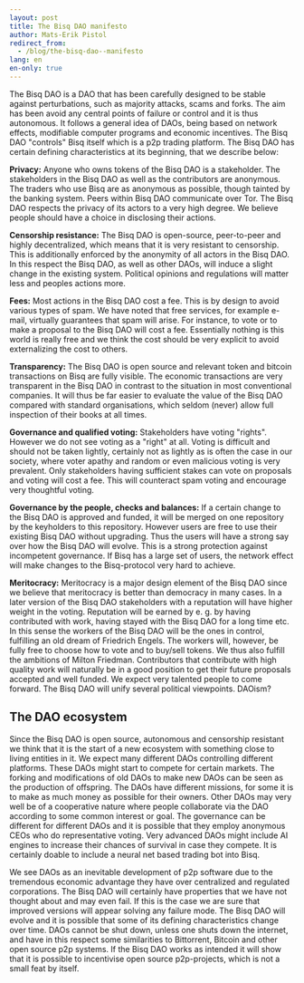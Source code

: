 ```yaml
---
layout: post
title: The Bisq DAO manifesto
author: Mats-Erik Pistol
redirect_from:
  - /blog/the-bisq-dao--manifesto
lang: en
en-only: true
---
```


The Bisq DAO is a DAO that has been carefully designed to be stable against perturbations, such as majority attacks, scams and forks. The aim has been avoid any central points of failure or control and it is thus autonomous. It follows a general idea of DAOs, being based on network effects, modifiable computer programs and economic incentives. The Bisq DAO "controls" Bisq itself which is a p2p trading platform. The Bisq DAO has certain defining characteristics at its beginning, that we describe below:

**Privacy:** Anyone who owns tokens of the Bisq DAO is a stakeholder. The stakeholders in the Bisq DAO as well as the contributors are anonymous. The traders who use Bisq are as anonymous as possible, though tainted by the banking system. Peers within Bisq DAO communicate over Tor. The Bisq DAO respects the privacy of its actors to a very high degree. We believe people should have a choice in disclosing their actions.

**Censorship resistance:** The Bisq DAO is open-source, peer-to-peer and highly decentralized, which means that it is very resistant to censorship. This is additionally enforced by the anonymity of all actors in the Bisq DAO. In this respect the Bisq DAO, as well as other DAOs, will induce a slight change in the existing system. Political opinions and regulations will matter less and peoples actions more.

**Fees:** Most actions in the Bisq DAO cost a fee. This is by design to avoid various types of spam. We have noted that free services, for example e-mail, virtually guarantees that spam will arise. For instance, to vote or to make a proposal to the Bisq DAO will cost a fee. Essentially nothing is this world is really free and we think the cost should be very explicit to avoid externalizing the cost to others.

**Transparency:** The Bisq DAO is open source and relevant token and bitcoin transactions on Bisq are fully visible. The economic transactions are very transparent in the Bisq DAO in contrast to the situation in most conventional companies. It will thus be far easier to evaluate the value of the Bisq DAO compared with standard organisations, which seldom (never) allow full inspection of their books at all times.

**Governance and qualified voting:** Stakeholders have voting "rights". However we do not see voting as a "right" at all. Voting is difficult and should not be taken lightly, certainly not as lightly as is often the case in our society, where voter apathy and random or even malicious voting is very prevalent. Only stakeholders having sufficient stakes can vote on proposals and voting will cost a fee. This will counteract spam voting and encourage very thoughtful voting.

**Governance by the people, checks and balances:** If a certain change to the Bisq DAO is approved and funded, it will be merged on one repository by the keyholders to this repository. However users are free to use their existing Bisq DAO without upgrading. Thus the users will have a strong say over how the Bisq DAO will evolve. This is a strong protection against incompetent governance. If Bisq has a large set of users, the network effect will make changes to the Bisq-protocol very hard to achieve.

**Meritocracy:** Meritocracy is a major design element of the Bisq DAO since we believe that meritocracy is better than democracy in many cases. In a later version of the Bisq DAO stakeholders with a reputation will have higher weight in the voting. Reputation will be earned by e. g. by having contributed with work, having stayed with the Bisq DAO for a long time etc. In this sense the workers of the Bisq DAO will be the ones in control, fulfilling an old dream of Friedrich Engels. The workers will, however, be fully free to choose how to vote and to buy/sell tokens. We thus also fulfill the ambitions of Milton Friedman. Contributors that contribute with high quality work will naturally be in a good position to get their future proposals accepted and well funded. We expect very talented people to come forward. The Bisq DAO will unify several political viewpoints. DAOism?

## The DAO ecosystem

Since the Bisq DAO is open source, autonomous and censorship resistant we think that it is the start of a new ecosystem with something close to living entities in it. We expect many different DAOs controlling different platforms. These DAOs might start to compete for certain markets. The forking and modifications of old DAOs to make new DAOs can be seen as the production of offspring. The DAOs have different missions, for some it is to make as much money as possible for their owners. Other DAOs may very well be of a cooperative nature where people collaborate via the DAO according to some common interest or goal. The governance can be different for different DAOs and it is possible that they employ anonymous CEOs who do representative voting. Very advanced DAOs might include AI engines to increase their chances of survival in case they compete. It is certainly doable to include a neural net based trading bot into Bisq.

We see DAOs as an inevitable development of p2p software due to the tremendous economic advantage they have over centralized and regulated corporations. The Bisq DAO will certainly have properties that we have not thought about and may even fail. If this is the case we are sure that improved versions will appear solving any failure mode. The Bisq DAO will evolve and it is possible that some of its defining characteristics change over time. DAOs cannot be shut down, unless one shuts down the internet, and have in this respect some similarities to Bittorrent, Bitcoin and other open source p2p systems. If the Bisq DAO works as intended it will show that it is possible to incentivise open source p2p-projects, which is not a small feat by itself.

